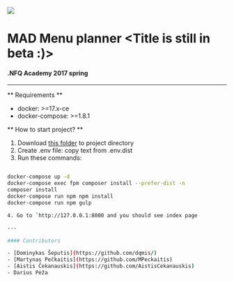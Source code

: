 ![](https://avatars0.githubusercontent.com/u/4995607?v=3&s=100)
# MAD Menu planner <Title is still in beta :)>
#### .NFQ Academy 2017 spring

---

** Requirements **

* docker: >=17.x-ce
* docker-compose: >=1.8.1

** How to start project? **

1. Download [this folder](https://github.com/nfqakademija/kickstart/tree/master/.docker) to project directory
2. Create .env file: copy text from .env.dist
3. Run these commands:

```bash

docker-compose up -d
docker-compose exec fpm composer install --prefer-dist -n
composer install
docker-compose run npm npm install
docker-compose run npm gulp

4. Go to `http://127.0.0.1:8000 and you should see index page

---

#### Contributors

- [Dominykas Šeputis](https://github.com/dqmis/)
- [Martynas Pečkaitis](https://github.com/MPeckaitis)
- [Aistis Čekanauskis](https://github.com/AistisCekanauskis)
- Darius Pėža


 



 
